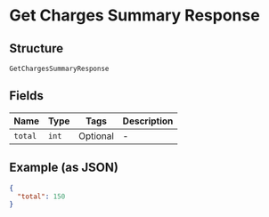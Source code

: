
# Get Charges Summary Response

## Structure

`GetChargesSummaryResponse`

## Fields

| Name | Type | Tags | Description |
|  --- | --- | --- | --- |
| `total` | `int` | Optional | - |

## Example (as JSON)

```json
{
  "total": 150
}
```

